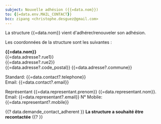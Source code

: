 ```yaml
---
subject: Nouvelle adhésion ({{=data.nom}})
to: {{=data.env.MAIL_CONTACT}}
bcc: zipang <christophe.desguez@gmail.com>
---
```

La structure {{=data.nom}} vient d'adhérer/renouveler son adhésion.


Les coordonnées de la structure sont les suivantes :

**{{=data.nom}}**  
{{=data.adresse?.rue1}}  
{{=data.adresse?.rue2}}  
{{=data.adresse?.code_postal}} {{=data.adresse?.commune}}  

Standard: {{=data.contact?.telephone}}  
Email: {{=data.contact?.email}}

Représentant {{=data.representant.prenom}} {{=data.representant.nom}}.
Email: {{=data.representant?.email}}
N° Mobile: {{=data.representant?.mobile}}

{{? data.demande_contact_adherent }}
**La structure a souhaité être recontactée**
{{? }}
